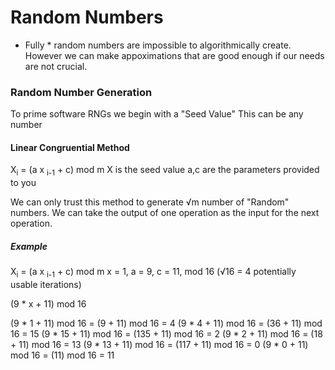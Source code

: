 # Random Numbers

 * Fully *  random numbers are impossible to algorithmically create.
However we can make appoximations that are good enough if our needs are not crucial.


### Random Number Generation
To prime software RNGs we begin with a "Seed Value" This can be any number

#### Linear Congruential Method
X<sub>i</sub> = (a x <sub>i-1</sub> + c) mod m
X is the seed value
a,c are the parameters provided to you

We can only trust this method to generate √m number of "Random" numbers.
We can take the output of one operation as the input for the next operation.

##### Example
X<sub>i</sub> = (a x <sub>i-1</sub> + c) mod m
x = 1, a = 9, c = 11, mod 16 (√16 = 4 potentially usable iterations)

(9 * x + 11) mod 16

(9 * 1 + 11) mod 16 = (9 + 11) mod 16 = 4
(9 * 4 + 11) mod 16 = (36 + 11) mod 16 = 15
(9 * 15 + 11) mod 16 = (135 + 11) mod 16 = 2
(9 * 2 + 11) mod 16 = (18 + 11) mod 16 = 13
(9 * 13 + 11) mod 16 = (117 + 11) mod 16 = 0
(9 * 0 + 11) mod 16 = (11) mod 16 = 11
